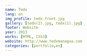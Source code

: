 ```yaml
---
name: Tedx
lang: en
img_profile: tedx-front.jpg
gallery: [tedx(2).jpg, tedx(1).jpg]
footer: Website
year: 2013
works: [HTML, CSS3]
website: http://www.tedxmanagua.com
categories: [portfolio,en]
---
```

